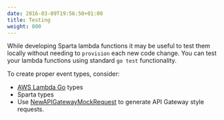 ```yaml
---
date: 2016-03-09T19:56:50+01:00
title: Testing
weight: 800
---
```


While developing Sparta lambda functions it may be useful to test them locally without needing to `provision` each new code change.  You can test your lambda functions
using standard `go test` functionality.

To create proper event types, consider:

* [AWS Lambda Go](https://godoc.org/github.com/aws/aws-lambda-go/events) types
* Sparta types
* Use [NewAPIGatewayMockRequest](https://godoc.org/github.com/mweagle/Sparta/aws/events#NewAPIGatewayMockRequest) to generate API Gateway style requests.
